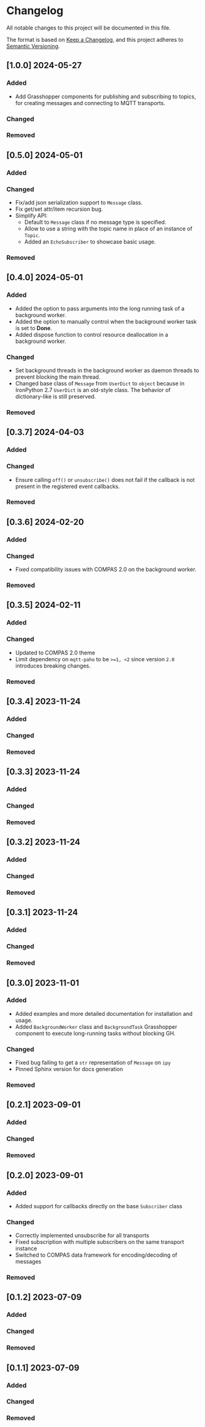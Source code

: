 # Changelog

All notable changes to this project will be documented in this file.

The format is based on [Keep a Changelog](https://keepachangelog.com/en/1.0.0/),
and this project adheres to [Semantic Versioning](https://semver.org/spec/v2.0.0.html).

## [1.0.0] 2024-05-27

### Added

* Add Grasshopper components for publishing and subscribing to topics, for creating messages and connecting to MQTT transports.

### Changed

### Removed


## [0.5.0] 2024-05-01

### Added

### Changed

* Fix/add json serialization support to `Message` class.
* Fix get/set attr/item recursion bug. 
* Simplify API: 
  * Default to `Message` class if no message type is specified.
  * Allow to use a string with the topic name in place of an instance of `Topic`.
  * Added an `EchoSubscriber` to showcase basic usage.

### Removed


## [0.4.0] 2024-05-01

### Added

* Added the option to pass arguments into the long running task of a background worker.
* Added the option to manually control when the background worker task is set to **Done**.
* Added dispose function to control resource deallocation in a background worker.

### Changed

* Set background threads in the background worker as daemon threads to prevent blocking the main thread.
* Changed base class of `Message` from `UserDict` to `object` because in IronPython 2.7 `UserDict` is an old-style class. The behavior of dictionary-like is still preserved.

### Removed


## [0.3.7] 2024-04-03

### Added

### Changed

* Ensure calling `off()` or `unsubscribe()` does not fail if the callback is not present in the registered event callbacks.

### Removed


## [0.3.6] 2024-02-20

### Added

### Changed

* Fixed compatibility issues with COMPAS 2.0 on the background worker.

### Removed


## [0.3.5] 2024-02-11

### Added

### Changed

* Updated to COMPAS 2.0 theme
* Limit dependency on `mqtt-paho` to be `>=1, <2` since version `2.0` introduces breaking changes.

### Removed


## [0.3.4] 2023-11-24

### Added

### Changed

### Removed


## [0.3.3] 2023-11-24

### Added

### Changed

### Removed


## [0.3.2] 2023-11-24

### Added

### Changed

### Removed


## [0.3.1] 2023-11-24

### Added

### Changed

### Removed


## [0.3.0] 2023-11-01

### Added

* Added examples and more detailed documentation for installation and usage.
* Added `BackgroundWorker` class and `BackgroundTask` Grasshopper component to execute long-running tasks without blocking GH.

### Changed

* Fixed bug failing to get a `str` representation of `Message` on `ipy`
* Pinned Sphinx version for docs generation

### Removed


## [0.2.1] 2023-09-01

### Added

### Changed

### Removed


## [0.2.0] 2023-09-01

### Added

* Added support for callbacks directly on the base `Subscriber` class

### Changed

* Correctly implemented unsubscribe for all transports
* Fixed subscription with multiple subscribers on the same transport instance
* Switched to COMPAS data framework for encoding/decoding of messages

### Removed


## [0.1.2] 2023-07-09

### Added

### Changed

### Removed


## [0.1.1] 2023-07-09

### Added

### Changed

### Removed

